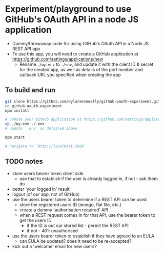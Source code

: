 # Experiment/playground to use GitHub's OAuth API in a node JS application
- Dummy/throwaway code for using GitHub's OAuth API in a Node JS REST API app
- To use this app, you will need to create a GitHub application at https://github.com/settings/applications/new
  - Rename `./my.env` to `./env`, and update it with the client ID & secret for the created app, as well as details of the port number and callback URL you specified when creating the app

## To build and run
```bash
git clone https://github.com/dylankenneally/github-oauth-experiment.git
cd github-oauth-experiment
npm install

# create your GitHub application at https://github.com/settings/applications/new
cp ./my.env ./.env
# update `.env` as detailed above

npm start

# navigate to `http://localhost:3000`
```

## TODO notes
- store users bearer token client side
  - use that to establish if the user is already logged in, if not - ask them do
- better 'your logged in' result
- logout (of our app, not of GitHub)
- use the users bearer token to determine if a REST API can be used
  - store the registered users ID (mongo, flat file, etc.)
  - create a dummy 'authorisation required' API
  - when a REST request comes in for that API, use the bearer token to get the users ID
    - if the ID is out our stored list - permit the REST API
    - if not - 401: unauthorised
- use the users bearer token to establish if they have agreed to an EULA
  - can EULA be updated? does it need to be re-accepted?
- kick out a 'welcome' email for new users?

